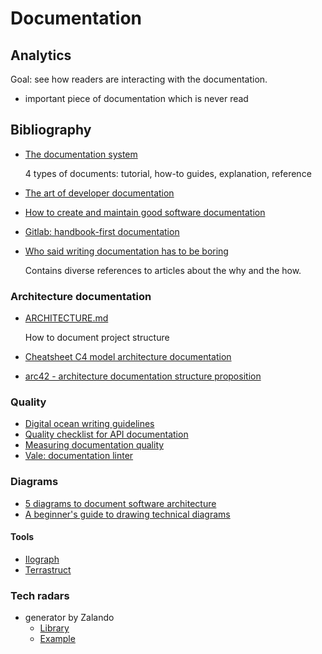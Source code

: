 # Documentation

## Analytics

Goal: see how readers are interacting with the documentation.

* important piece of documentation which is never read

## Bibliography

* [The documentation system](https://documentation.divio.com/)

    4 types of documents: tutorial, how-to guides, explanation, reference
    
* [The art of developer documentation](https://digitalbuff.dev/articles/craftsmanship/developer-documentation)
* [How to create and maintain good software documentation](https://itnext.io/how-to-create-and-maintain-good-software-documentation-bc8b4dcd32bf)
* [Gitlab: handbook-first documentation](https://about.gitlab.com/company/culture/all-remote/handbook-first-documentation/)
* [Who said writing documentation has to be boring](https://betterprogramming.pub/who-said-writing-documentation-is-boring-a3b0b071a848)

    Contains diverse references to articles about the why and the how.

### Architecture documentation

* [ARCHITECTURE.md](https://matklad.github.io//2021/02/06/ARCHITECTURE.md.html)

    How to document project structure

* [Cheatsheet C4 model architecture documentation](http://www.codingthearchitecture.com/2017/04/27/visualising_and_documenting_software_architecture_cheat_sheets.html)
* [arc42 - architecture documentation structure proposition](https://docs.arc42.org/home/)

### Quality

* [Digital ocean writing guidelines](https://www.digitalocean.com/community/tutorials/digitalocean-s-technical-writing-guidelines)
* [Quality checklist for API documentation](https://idratherbewriting.com/learnapidoc/docapis_quality_checklist.html)
* [Measuring documentation quality](https://blog.doctave.com/2022/04/04/measuring-documentation-quality.html)
* [Vale: documentation linter](https://github.com/errata-ai/vale)

### Diagrams

* [5 diagrams to document software architecture](https://vvsevolodovich.dev/5-diagrams-to-document-software-architecture/)
* [A beginner's guide to drawing technical diagrams](https://betterprogramming.pub/a-beginners-guide-to-drawing-technical-diagrams-fb0c97fdbc5e)

#### Tools

* [Ilograph](https://app.ilograph.com/)
* [Terrastruct](https://terrastruct.com/)

### Tech radars

* generator by Zalando
    * [Library](https://github.com/zalando/tech-radar)
    * [Example](https://opensource.zalando.com/tech-radar/)
